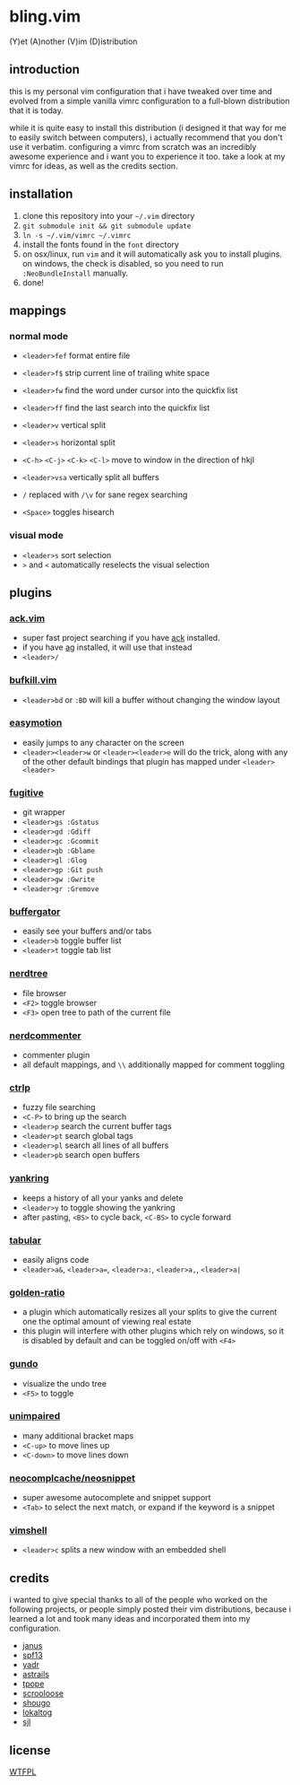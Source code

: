 # bling.vim

(Y)et (A)nother (V)im (D)istribution

## introduction

this is my personal vim configuration that i have tweaked over time and evolved from a simple vanilla vimrc configuration to a full-blown distribution that it is today.

while it is quite easy to install this distribution (i designed it that way for me to easily switch between computers), i actually recommend that you don't use it verbatim.  configuring a vimrc from scratch was an incredibly awesome experience and i want you to experience it too.  take a look at my vimrc for ideas, as well as the credits section.

## installation

1.  clone this repository into your `~/.vim` directory
1.  `git submodule init && git submodule update`
1.  `ln -s ~/.vim/vimrc ~/.vimrc`
1.  install the fonts found in the `font` directory
1.  on osx/linux, run `vim` and it will automatically ask you to install plugins.  on windows, the check is disabled, so you need to run `:NeoBundleInstall` manually.
1.  done!

## mappings

### normal mode
*  `<leader>fef` format entire file
*  `<leader>f$` strip current line of trailing white space

*  `<leader>fw` find the word under cursor into the quickfix list
*  `<leader>ff` find the last search into the quickfix list

*  `<leader>v` vertical split
*  `<leader>s` horizontal split
*  `<C-h>` `<C-j>` `<C-k>` `<C-l>` move to window in the direction of hkjl
*  `<leader>vsa` vertically split all buffers

*  `/` replaced with `/\v` for sane regex searching
*  `<Space>` toggles hisearch

### visual mode
*  `<leader>s` sort selection
*  `>` and `<` automatically reselects the visual selection

## plugins

### [ack.vim](https://github.com/milezs/ack.vim)
*  super fast project searching if you have [ack](http://betterthangrep.com/) installed.
*  if you have [ag](https://github.com/ggreer/the_silver_searcher) installed, it will use that instead
*  `<leader>/`

### [bufkill.vim](http://www.vim.org/scripts/script.php?script_id=1147)
*  `<leader>bd` or `:BD` will kill a buffer without changing the window layout

### [easymotion](https://github.com/Lokaltog/vim-easymotion')
*  easily jumps to any character on the screen
*  `<leader><leader>w` or `<leader><leader>e` will do the trick, along with any of the other default bindings that plugin has mapped under `<leader><leader>`

### [fugitive](https://github.com/tpope/vim-fugitive)
*  git wrapper
*  `<leader>gs :Gstatus`
*  `<leader>gd :Gdiff`
*  `<leader>gc :Gcommit`
*  `<leader>gb :Gblame`
*  `<leader>gl :Glog`
*  `<leader>gp :Git push`
*  `<leader>gw :Gwrite`
*  `<leader>gr :Gremove`

### [buffergator](https://github.com/jeetsukumaran/vim-buffergator)
*  easily see your buffers and/or tabs
*  `<leader>b` toggle buffer list
*  `<leader>t` toggle tab list

### [nerdtree](https://github.com/scrooloose/nerdtree)
*  file browser
*  `<F2>` toggle browser
*  `<F3>` open tree to path of the current file

### [nerdcommenter](https://github.com/scrooloose/nerdcommenter)
*  commenter plugin
*  all default mappings, and `\\` additionally mapped for comment toggling

### [ctrlp](https://github.com/kien/ctrlp.vim)
*  fuzzy file searching
*  `<C-P>` to bring up the search
*  `<leader>p` search the current buffer tags
*  `<leader>pt` search global tags
*  `<leader>pl` search all lines of all buffers
*  `<leader>pb` search open buffers

### [yankring](http://www.vim.org/scripts/script.php?script_id=1234)
*  keeps a history of all your yanks and delete
*  `<leader>y` to toggle showing the yankring
*  after `p`asting, `<BS>` to cycle back, `<C-BS>` to cycle forward

### [tabular](https://github.com/godlygeek/tabular)
*  easily aligns code
*  `<leader>a&`, `<leader>a=`, `<leader>a:`, `<leader>a,`, `<leader>a|`

### [golden-ratio](http://github.com/roman/golden-ratio)
*  a plugin which automatically resizes all your splits to give the current one the optimal amount of viewing real estate
*  this plugin will interfere with other plugins which rely on windows, so it is disabled by default and can be toggled on/off with `<F4>`

### [gundo](https://github.com/sjl/gundo.vim)
*  visualize the undo tree
*  `<F5>` to toggle

### [unimpaired](https://github.com/tpope/vim-unimpaired)
*  many additional bracket maps
*  `<C-up>` to move lines up
*  `<C-down>` to move lines down

### [neocomplcache/neosnippet](https://github.com/Shougo)
*  super awesome autocomplete and snippet support
*  `<Tab>` to select the next match, or expand if the keyword is a snippet

### [vimshell](https://github.com/Shougo/vimshell)
*  `<leader>c` splits a new window with an embedded shell

## credits

i wanted to give special thanks to all of the people who worked on the following projects, or people simply posted their vim distributions, because i learned a lot and took many ideas and incorporated them into my configuration.

*  [janus](https://github.com/carlhuda/janus)
*  [spf13](https://github.com/spf13/spf13-vim)
*  [yadr](http://skwp.github.com/dotfiles/)
*  [astrails](https://github.com/astrails/dotvim)
*  [tpope](https://github.com/tpope)
*  [scrooloose](https://github.com/scrooloose)
*  [shougo](https://github.com/Shougo)
*  [lokaltog](https://github.com/Lokaltog)
*  [sjl](https://github.com/sjl)

## license
[WTFPL](http://sam.zoy.org/wtfpl/)
